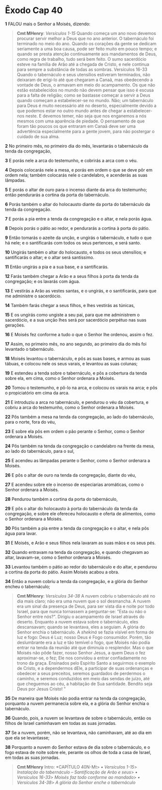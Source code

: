 # Êxodo Cap 40

**1** 	FALOU mais o Senhor a Moisés, dizendo:

> **Cmt MHenry**: *Versículos 1-15* Quando começa um ano novo devemos procurar servir melhor a Deus que no ano anterior. O tabernáculo foi terminado no meio do ano. Quando os corações da gente se dedicam seriamente a uma boa causa, pode ser feito muito em pouco tempo; e quando se presta atenção continuamente aos mandamentos de Deus, como regra de trabalho, tudo será bem feito. O sumo sacerdócio esteve na família de Arão até a chegada de Cristo, e nele continua para sempre a substância de todas as sombras. Versículos 16-33 Quando o tabernáculo e seus utensílios estiveram terminados, não deixaram de erigi-lo até que chegaram a Canaã, mas obedecendo a vontade de Deus, o armavam em meio do acampamento. Os que não estão estabelecidos no mundo não devem pensar que isso é escusa para a falta de religião; como se bastasse começar a servir a Deus quando começam a estabelecer-se no mundo. Não; um tabernáculo para Deus é muito necessário até no deserto, especialmente devido a que podemos estar no outro mundo antes de chegar a estabelecer-nos neste. E devemos temer, não seja que nos enganemos a nós mesmos com uma aparência de piedade. O pensamento de que foram tão poucos os que entraram em Canaã deve ser uma advertência especialmente para a gente jovem, para não postergar o cuidado de sua alma.

**2** 	No primeiro mês, no primeiro dia do mês, levantarás o tabernáculo da tenda da congregação,

**3** 	E porás nele a arca do testemunho, e cobrirás a arca com o véu.

**4** 	Depois colocarás nele a mesa, e porás em ordem o que se deve pôr em ordem nela; também colocarás nele o candelabro, e acenderás as suas lâmpadas.

**5** 	E porás o altar de ouro para o incenso diante da arca do testemunho; então pendurarás a cortina da porta do tabernáculo.

**6** 	Porás também o altar do holocausto diante da porta do tabernáculo da tenda da congregação.

**7** 	E porás a pia entre a tenda da congregação e o altar, e nela porás água.

**8** 	Depois porás o pátio ao redor, e pendurarás a cortina à porta do pátio.

**9** 	Então tomarás o azeite da unção, e ungirás o tabernáculo, e tudo o que há nele; e o santificarás com todos os seus pertences, e será santo.

**10** 	Ungirás também o altar do holocausto, e todos os seus utensílios; e santificarás o altar; e o altar será santíssimo.

**11** 	Então ungirás a pia e a sua base, e a santificarás.

**12** 	Farás também chegar a Arão e a seus filhos à porta da tenda da congregação; e os lavarás com água.

**13** 	E vestirás a Arão as vestes santas, e o ungirás, e o santificarás, para que me administre o sacerdócio.

**14** 	Também farás chegar a seus filhos, e lhes vestirás as túnicas,

**15** 	E os ungirás como ungiste a seu pai, para que me administrem o sacerdócio, e a sua unção lhes será por sacerdócio perpétuo nas suas gerações.

**16** 	E Moisés fez conforme a tudo o que o Senhor lhe ordenou, assim o fez.

**17** 	Assim, no primeiro mês, no ano segundo, ao primeiro dia do mês foi levantado o tabernáculo.

**18** 	Moisés levantou o tabernáculo, e pôs as suas bases, e armou as suas tábuas, e colocou nele os seus varais, e levantou as suas colunas;

**19** 	E estendeu a tenda sobre o tabernáculo, e pôs a cobertura da tenda sobre ela, em cima, como o Senhor ordenara a Moisés.

**20** 	Tomou o testemunho, e pô-lo na arca, e colocou os varais na arca; e pôs o propiciatório em cima da arca.

**21** 	E introduziu a arca no tabernáculo, e pendurou o véu da cobertura, e cobriu a arca do testemunho, como o Senhor ordenara a Moisés.

**22** 	Pôs também a mesa na tenda da congregação, ao lado do tabernáculo, para o norte, fora do véu,

**23** 	E sobre ela pôs em ordem o pão perante o Senhor, como o Senhor ordenara a Moisés.

**24** 	Pôs também na tenda da congregação o candelabro na frente da mesa, ao lado do tabernáculo, para o sul,

**25** 	E acendeu as lâmpadas perante o Senhor, como o Senhor ordenara a Moisés.

**26** 	E pôs o altar de ouro na tenda da congregação, diante do véu,

**27** 	E acendeu sobre ele o incenso de especiarias aromáticas, como o Senhor ordenara a Moisés.

**28** 	Pendurou também a cortina da porta do tabernáculo,

**29** 	E pôs o altar do holocausto à porta do tabernáculo da tenda da congregação, e sobre ele ofereceu holocausto e oferta de alimentos, como o Senhor ordenara a Moisés.

**30** 	Pôs também a pia entre a tenda da congregação e o altar, e nela pôs água para lavar.

**31** 	E Moisés, e Arão e seus filhos nela lavaram as suas mãos e os seus pés.

**32** 	Quando entravam na tenda da congregação, e quando chegavam ao altar, lavavam-se, como o Senhor ordenara a Moisés.

**33** 	Levantou também o pátio ao redor do tabernáculo e do altar, e pendurou a cortina da porta do pátio. Assim Moisés acabou a obra.

**34** 	Então a nuvem cobriu a tenda da congregação, e a glória do Senhor encheu o tabernáculo;

> **Cmt MHenry**: *Versículos 34-38* A nuvem cobriu o tabernáculo até no dia mais claro; não era uma nuvem que o sol desmancha. A nuvem era um sinal da presença de Deus, para ser vista dia e noite por todo Israel, para que nunca tornassem a perguntar-se: "Esta ou não o Senhor entre nós?". Dirigiu o acampamento de Israel através do deserto. Enquanto a nuvem estava sobre o tabernáculo, eles descansavam; quando se levantava, eles a seguiam. A glória do Senhor enchia o tabernáculo. A *shekiná* se fazia visível em forma de luz e fogo: Deus é Luz; nosso Deus é Fogo consumidor. Porém, tão deslumbrante era a luz e tão temível o fogo, que Moisés não podia entrar na tenda da reunião até que diminuía o resplendor. Mas o que Moisés não pôde fazer, nosso Senhor Jesus, a quem Deus o fez aproximar-se, o fez; Ele nos convidou a entrar confiadamente no trono da graça. Ensinados pelo Espírito Santo a seguirmos o exemplo de Cristo, e a dependermos dEle, a participar de suas ordenanças e obedecer a seus preceitos, seremos guardados de perdermos o caminho, e seremos conduzidos em meio das sendas de juízo, até que cheguemos ao céu, a habitação de Sua santidade. Bendito seja Deus por Jesus Cristo! "

**35** 	De maneira que Moisés não podia entrar na tenda da congregação, porquanto a nuvem permanecia sobre ela, e a glória do Senhor enchia o tabernáculo.

**36** 	Quando, pois, a nuvem se levantava de sobre o tabernáculo, então os filhos de Israel caminhavam em todas as suas jornadas.

**37** 	Se a nuvem, porém, não se levantava, não caminhavam, até ao dia em que ela se levantasse;

**38** 	Porquanto a nuvem do Senhor estava de dia sobre o tabernáculo, e o fogo estava de noite sobre ele, perante os olhos de toda a casa de Israel, em todas as suas jornadas.


> **Cmt MHenry** Intro: *CAPÍTULO 40N-Mt> *• Versículos 1-15*> *Instalação do tabernáculo – Santificação de Arão e seus*> *• Versículos 16-33*> *Moisés faz todo conforme ao mandado*> *• Versículos 34-38*> *A glória do Senhor enche o tabernáculo*